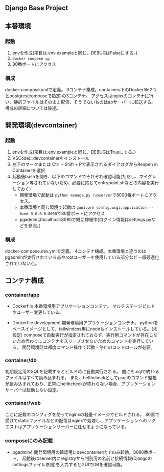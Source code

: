 ## Django Base Project

## 本番環境
### 起動
1. envを作成(項目は.env.exampleと同じ、DEBUGはFalseにする。)
2. `docker compose up`
3. 80番ポートにアクセス

### 構成
docker-compose.ymlで定義。
3コンテナ構成。containers下のDockerfile2つとpostgres(composeで指定)の3コンテナ。
アクセスはnginxのコンテナに行い、静的ファイルはそのまま配信、そうでないものはapサーバーに転送する。
構成の詳細については後述。

## 開発環境(devcontainer)
### 起動
1. envを作成(項目は.env.exampleと同じ、DEBUGはTrueにする。)
2. VSCodeにdevcontainerをインストール
3. 左下のマークまたは Ctrl + Shift + Pで表示されるダイアログからReopen in Containerを選択
4. 起動後bashを開き、以下のコマンドでそれぞれ確認可能(ただし、マイグレーション等されていないため、必要に応じてentrypoint.shなどの内容を実行しておく)
    - 開発環境で起動は `python manage.py runserver`で8000番ポートにアクセス。
    - 本番環境と同じ環境で起動は `gunicorn config.wsgi:application --bind 0.0.0.0:8000`で80番ポートにアクセス
    - pgadminはlocalhost:8080で既に稼働中(ログイン情報はsettings.pyなどを参照。)

### 構成
docker-compose.dev.ymlで定義。
4コンテナ構成。本番環境と違うのはpgadminが実行されている点やrootユーザーを使用している部分など一部最適化されていない点。

## コンテナ構成
### container/app
- Dockerfile
本番環境用アプリケーションコンテナ。
マルチステージビルドやユーザー変更している。

- Dockerfile.development
開発環境用アプリケーションコンテナ。
pythonをベースイメージとして、tailwindcss用にnodeもインストールしている。(未設定)
composeで自動実行が指定されておらず、実行用コマンドが存在しないため代わりにコンテナをスリープさせないためのコマンドを実行している。
開発環境時は都度コマンド操作で起動・停止のコントロールが必要。

### container/db
初期設定用のSQLを記載するとビルド時に自動実行される。
他にも.sqlで終わるファイルはすべて読み込まれる。
また、helthcheckとしてpsqlのコマンド監視が組み込まれており、正常にhelthcheckが終わらない場合、アプリケーションサーバーは起動しない設定。

### container/web
ここに記載のコンフィグを使ってnginxの軽量イメージでビルドされる。
80番で受けてstaticファイルなどの配信はnginxで処理し、アプリケーションへのリクエストはアプリケーションサーバーに任せるようになっている。

### composeにのみ記載
- pgadmin4 
開発環境用の確認用にdevcontainer内でのみ起動。8080番ポート。
起動後はserver内にregistryから判別用の名前と接続情報(Djangoのsettingsファイル参照)を入力するとGUIでDBを確認可能。
